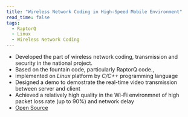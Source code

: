 ```yaml
---
title: "Wireless Network Coding in High-Speed Mobile Environment"
read_time: false
tags:
  - RaptorQ
  - Linux
  - Wireless Network Coding
---
```


* Developed the part of wireless network coding, transmission and security in the national project.
* Based on the fountain code, particularly RaptorQ code.,
* implemented on *Linux* platform by *C/C++* programming language
* Designed a demo to demostrate the real-time video transmission between server and client
* Achieved a relatively high quality in the Wi-Fi environmnet of high packet loss rate (up to 90%) and network delay
* [Open Source](https://github.com/lanouyu/Wireless-Network-Coding)
